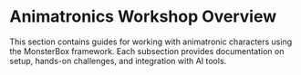# Animatronics Workshop Overview

This section contains guides for working with animatronic characters using the MonsterBox framework.
Each subsection provides documentation on setup, hands-on challenges, and integration with AI tools.
